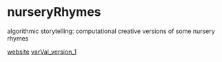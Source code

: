# nurseryRhymes
algorithmic storytelling: computational creative versions of some nursery rhymes

[website](https://varval.github.io/nurseryRhymes/)
[varVal_version_1](http://www.valerieallard.com/valStory/oldWomanFly/oldWomanGitHub/story.html)
